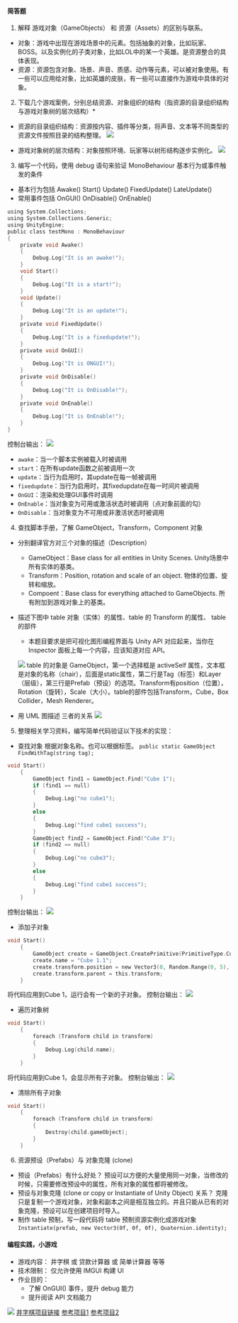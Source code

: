 #### 简答题

1. 解释 游戏对象（GameObjects） 和 资源（Assets）的区别与联系。
- 对象：游戏中出现在游戏场景中的元素。包括抽象的对象，比如玩家、BOSS。以及实例化的子类对象，比如LOL中的某一个英雄。是资源整合的具体表现。
- 资源：资源包含对象、场景、声音、质感、动作等元素，可以被对象使用。有一些可以应用给对象，比如英雄的皮肤，有一些可以直接作为游戏中具体的对象。

2. 下载几个游戏案例，分别总结资源、对象组织的结构（指资源的目录组织结构与游戏对象树的层次结构）*
- 资源的目录组织结构：资源按内容、插件等分类，将声音、文本等不同类型的资源文件按照目录的结构整理。
![](img/1.png)

- 游戏对象树的层次结构：对象按照环境、玩家等以树形结构逐步实例化。
![](img/2.png)

3. 编写一个代码，使用 debug 语句来验证 MonoBehaviour 基本行为或事件触发的条件
- 基本行为包括 Awake() Start() Update() FixedUpdate() LateUpdate()
- 常用事件包括 OnGUI() OnDisable() OnEnable()
```c
using System.Collections;
using System.Collections.Generic;
using UnityEngine;
public class testMono : MonoBehaviour
{
    private void Awake()
    {
        Debug.Log("It is an awake!");
    }
    void Start()
    {
        Debug.Log("It is a start!");
    }
    void Update()
    {
        Debug.Log("It is an update!");
    }
    private void FixedUpdate()
    {
        Debug.Log("It is a fixedupdate!");
    }
    private void OnGUI()
    {
        Debug.Log("It is ONGUI!");
    }
    private void OnDisable()
    {
        Debug.Log("It is OnDisable!");
    }
    private void OnEnable()
    {
        Debug.Log("It is OnEnable!");
    }
}
```
控制台输出：
![](img/3.png)
- `awake`：当一个脚本实例被载入时被调用
- `start`：在所有update函数之前被调用一次
- `update`：当行为启用时，其update在每一帧被调用
- `fixedupdate`：当行为启用时，其fixedupdate在每一时间片被调用
- `OnGUI`：渲染和处理GUI事件时调用
- `OnEnable`：当对象变为可用或激活状态时被调用（点对象前面的勾）
- `OnDisable`：当对象变为不可用或非激活状态时被调用

4. 查找脚本手册，了解 GameObject，Transform，Component 对象
- 分别翻译官方对三个对象的描述（Description）
  - GameObject：Base class for all entities in Unity Scenes.
  Unity场景中所有实体的基类。
  - Transform：Position, rotation and scale of an object.
  物体的位置、旋转和缩放。
  - Compoent：Base class for everything attached to GameObjects.
  所有附加到游戏对象上的基类。

- 描述下图中 table 对象（实体）的属性、table 的 Transform 的属性、 table 的部件
  - 本题目要求是把可视化图形编程界面与 Unity API 对应起来，当你在 Inspector 面板上每一个内容，应该知道对应 API。

  ![](img/4.png)
  table 的对象是 GameObject，第一个选择框是 activeSelf 属性，文本框是对象的名称（chair），后面是static属性，第二行是Tag（标签）和Layer（层级），第三行是Prefab（预设）的选项。Transform有position（位置），Rotation（旋转），Scale（大小）。table的部件包括Transform，Cube，Box Collider，Mesh Renderer。

- 用 UML 图描述 三者的关系
![](img/5.png)

5. 整理相关学习资料，编写简单代码验证以下技术的实现：
- 查找对象
根据对象名称。也可以根据标签。
`public static GameObject FindWithTag(string tag);`
```c
void Start()
    {
        GameObject find1 = GameObject.Find("Cube 1");
        if (find1 == null)
        {
            Debug.Log("no cube1");
        }
        else
        {
            Debug.Log("find cube1 success");
        }
        GameObject find2 = GameObject.Find("Cube 3");
        if (find2 == null)
        {
            Debug.Log("no cube3");
        }
        else
        {
            Debug.Log("find cube1 success");
        }
    }
```
控制台输出：
![](img/6.png)
- 添加子对象
```c
void Start()
    {
        GameObject create = GameObject.CreatePrimitive(PrimitiveType.Cube);
        create.name = "Cube 1.1";
        create.transform.position = new Vector3(0, Random.Range(0, 5), 0);
        create.transform.parent = this.transform;
    }
```
将代码应用到Cube 1，运行会有一个新的子对象。
控制台输出：
![](img/7.png)
- 遍历对象树
```c
void Start()
    {
        foreach (Transform child in transform)
        {
            Debug.Log(child.name);
        }
    }
```
将代码应用到Cube 1，会显示所有子对象。
控制台输出：
![](img/8.png)
- 清除所有子对象
```c
void Start()
    {
        foreach (Transform child in transform)
        {
            Destroy(child.gameObject);
        }
    }
```

6. 资源预设（Prefabs）与 对象克隆 (clone)
- 预设（Prefabs）有什么好处？
预设可以方便的大量使用同一对象，当修改的时候，只需要修改预设中的属性，所有对象的属性都将被修改。
- 预设与对象克隆 (clone or copy or Instantiate of Unity Object) 关系？
克隆只是复制一个游戏对象，对象和副本之间是相互独立的。并且只能从已有的对象克隆，预设可以在创建项目时导入。
- 制作 table 预制，写一段代码将 table 预制资源实例化成游戏对象
`Instantiate(prefab, new Vector3(0f, 0f, 0f), Quaternion.identity);`

#### 编程实践，小游戏

- 游戏内容： 井字棋 或 贷款计算器 或 简单计算器 等等
- 技术限制： 仅允许使用 IMGUI 构建 UI
- 作业目的：
  - 了解 OnGUI() 事件，提升 debug 能力
  - 提升阅读 API 文档能力

![](img/9.png)
[井字棋项目链接](https://github.com/anjahappy/3DGameHomework2)
[参考项目1](https://blog.csdn.net/vc43vc/article/details/81987802) [参考项目2](https://blog.csdn.net/vc43vc/article/details/81987802)
